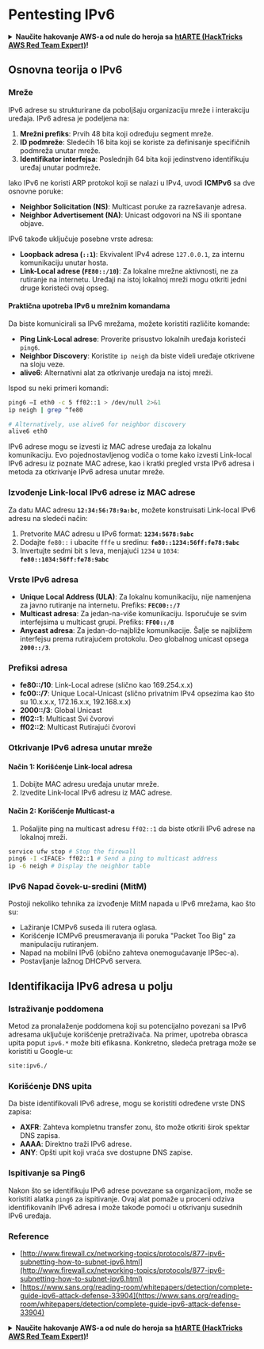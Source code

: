 # Pentesting IPv6

<details>

<summary><strong>Naučite hakovanje AWS-a od nule do heroja sa</strong> <a href="https://training.hacktricks.xyz/courses/arte"><strong>htARTE (HackTricks AWS Red Team Expert)</strong></a><strong>!</strong></summary>

Drugi načini podrške HackTricks-u:

* Ako želite da vidite **vašu kompaniju reklamiranu na HackTricks-u** ili **preuzmete HackTricks u PDF formatu** proverite [**SUBSCRIPTION PLANS**](https://github.com/sponsors/carlospolop)!
* Nabavite [**zvanični PEASS & HackTricks swag**](https://peass.creator-spring.com)
* Otkrijte [**The PEASS Family**](https://opensea.io/collection/the-peass-family), našu kolekciju ekskluzivnih [**NFT-ova**](https://opensea.io/collection/the-peass-family)
* **Pridružite se** 💬 [**Discord grupi**](https://discord.gg/hRep4RUj7f) ili [**telegram grupi**](https://t.me/peass) ili nas **pratite** na **Twitter-u** 🐦 [**@hacktricks\_live**](https://twitter.com/hacktricks\_live)**.**
* **Podelite svoje hakovanje trikove slanjem PR-ova na** [**HackTricks**](https://github.com/carlospolop/hacktricks) i [**HackTricks Cloud**](https://github.com/carlospolop/hacktricks-cloud) github repozitorijume.

</details>

## Osnovna teorija o IPv6

### Mreže

IPv6 adrese su strukturirane da poboljšaju organizaciju mreže i interakciju uređaja. IPv6 adresa je podeljena na:

1. **Mrežni prefiks**: Prvih 48 bita koji određuju segment mreže.
2. **ID podmreže**: Sledećih 16 bita koji se koriste za definisanje specifičnih podmreža unutar mreže.
3. **Identifikator interfejsa**: Poslednjih 64 bita koji jedinstveno identifikuju uređaj unutar podmreže.

Iako IPv6 ne koristi ARP protokol koji se nalazi u IPv4, uvodi **ICMPv6** sa dve osnovne poruke:

* **Neighbor Solicitation (NS)**: Multicast poruke za razrešavanje adresa.
* **Neighbor Advertisement (NA)**: Unicast odgovori na NS ili spontane objave.

IPv6 takođe uključuje posebne vrste adresa:

* **Loopback adresa (`::1`)**: Ekvivalent IPv4 adrese `127.0.0.1`, za internu komunikaciju unutar hosta.
* **Link-Local adrese (`FE80::/10`)**: Za lokalne mrežne aktivnosti, ne za rutiranje na internetu. Uređaji na istoj lokalnoj mreži mogu otkriti jedni druge koristeći ovaj opseg.

#### Praktična upotreba IPv6 u mrežnim komandama

Da biste komunicirali sa IPv6 mrežama, možete koristiti različite komande:

* **Ping Link-Local adrese**: Proverite prisustvo lokalnih uređaja koristeći `ping6`.
* **Neighbor Discovery**: Koristite `ip neigh` da biste videli uređaje otkrivene na sloju veze.
* **alive6**: Alternativni alat za otkrivanje uređaja na istoj mreži.

Ispod su neki primeri komandi:

```bash
ping6 –I eth0 -c 5 ff02::1 > /dev/null 2>&1
ip neigh | grep ^fe80

# Alternatively, use alive6 for neighbor discovery
alive6 eth0
```

IPv6 adrese mogu se izvesti iz MAC adrese uređaja za lokalnu komunikaciju. Evo pojednostavljenog vodiča o tome kako izvesti Link-local IPv6 adresu iz poznate MAC adrese, kao i kratki pregled vrsta IPv6 adresa i metoda za otkrivanje IPv6 adresa unutar mreže.

### **Izvođenje Link-local IPv6 adrese iz MAC adrese**

Za datu MAC adresu **`12:34:56:78:9a:bc`**, možete konstruisati Link-local IPv6 adresu na sledeći način:

1. Pretvorite MAC adresu u IPv6 format: **`1234:5678:9abc`**
2. Dodajte `fe80::` i ubacite `fffe` u sredinu: **`fe80::1234:56ff:fe78:9abc`**
3. Invertujte sedmi bit s leva, menjajući `1234` u `1034`: **`fe80::1034:56ff:fe78:9abc`**

### **Vrste IPv6 adresa**

* **Unique Local Address (ULA)**: Za lokalnu komunikaciju, nije namenjena za javno rutiranje na internetu. Prefiks: **`FEC00::/7`**
* **Multicast adresa**: Za jedan-na-više komunikaciju. Isporučuje se svim interfejsima u multicast grupi. Prefiks: **`FF00::/8`**
* **Anycast adresa**: Za jedan-do-najbliže komunikacije. Šalje se najbližem interfejsu prema rutirajućem protokolu. Deo globalnog unicast opsega **`2000::/3`**.

### **Prefiksi adresa**

* **fe80::/10**: Link-Local adrese (slično kao 169.254.x.x)
* **fc00::/7**: Unique Local-Unicast (slično privatnim IPv4 opsezima kao što su 10.x.x.x, 172.16.x.x, 192.168.x.x)
* **2000::/3**: Global Unicast
* **ff02::1**: Multicast Svi čvorovi
* **ff02::2**: Multicast Rutirajući čvorovi

### **Otkrivanje IPv6 adresa unutar mreže**

#### Način 1: Korišćenje Link-local adresa

1. Dobijte MAC adresu uređaja unutar mreže.
2. Izvedite Link-local IPv6 adresu iz MAC adrese.

#### Način 2: Korišćenje Multicast-a

1. Pošaljite ping na multicast adresu `ff02::1` da biste otkrili IPv6 adrese na lokalnoj mreži.

```bash
service ufw stop # Stop the firewall
ping6 -I <IFACE> ff02::1 # Send a ping to multicast address
ip -6 neigh # Display the neighbor table
```

### IPv6 Napad čovek-u-sredini (MitM)

Postoji nekoliko tehnika za izvođenje MitM napada u IPv6 mrežama, kao što su:

* Lažiranje ICMPv6 suseda ili rutera oglasa.
* Korišćenje ICMPv6 preusmeravanja ili poruka "Packet Too Big" za manipulaciju rutiranjem.
* Napad na mobilni IPv6 (obično zahteva onemogućavanje IPSec-a).
* Postavljanje lažnog DHCPv6 servera.

## Identifikacija IPv6 adresa u polju

### Istraživanje poddomena

Metod za pronalaženje poddomena koji su potencijalno povezani sa IPv6 adresama uključuje korišćenje pretraživača. Na primer, upotreba obrasca upita poput `ipv6.*` može biti efikasna. Konkretno, sledeća pretraga može se koristiti u Google-u:

```bash
site:ipv6./
```

### Korišćenje DNS upita

Da biste identifikovali IPv6 adrese, mogu se koristiti određene vrste DNS zapisa:

* **AXFR**: Zahteva kompletnu transfer zonu, što može otkriti širok spektar DNS zapisa.
* **AAAA**: Direktno traži IPv6 adrese.
* **ANY**: Opšti upit koji vraća sve dostupne DNS zapise.

### Ispitivanje sa Ping6

Nakon što se identifikuju IPv6 adrese povezane sa organizacijom, može se koristiti alatka `ping6` za ispitivanje. Ovaj alat pomaže u proceni odziva identifikovanih IPv6 adresa i može takođe pomoći u otkrivanju susednih IPv6 uređaja.

### Reference

* [http://www.firewall.cx/networking-topics/protocols/877-ipv6-subnetting-how-to-subnet-ipv6.html](http://www.firewall.cx/networking-topics/protocols/877-ipv6-subnetting-how-to-subnet-ipv6.html)
* [https://www.sans.org/reading-room/whitepapers/detection/complete-guide-ipv6-attack-defense-33904](https://www.sans.org/reading-room/whitepapers/detection/complete-guide-ipv6-attack-defense-33904)

<details>

<summary><strong>Naučite hakovanje AWS-a od nule do heroja sa</strong> <a href="https://training.hacktricks.xyz/courses/arte"><strong>htARTE (HackTricks AWS Red Team Expert)</strong></a><strong>!</strong></summary>

Drugi načini podrške HackTricks-u:

* Ako želite da vidite **vašu kompaniju reklamiranu na HackTricks-u** ili **preuzmete HackTricks u PDF formatu** Pogledajte [**SUBSCRIPTION PLANS**](https://github.com/sponsors/carlospolop)!
* Nabavite [**zvanični PEASS & HackTricks swag**](https://peass.creator-spring.com)
* Otkrijte [**The PEASS Family**](https://opensea.io/collection/the-peass-family), našu kolekciju ekskluzivnih [**NFT-ova**](https://opensea.io/collection/the-peass-family)
* **Pridružite se** 💬 [**Discord grupi**](https://discord.gg/hRep4RUj7f) ili [**telegram grupi**](https://t.me/peass) ili nas **pratite** na **Twitter-u** 🐦 [**@hacktricks\_live**](https://twitter.com/hacktricks\_live)**.**
* **Podelite svoje hakovanje trikove slanjem PR-ova na** [**HackTricks**](https://github.com/carlospolop/hacktricks) i [**HackTricks Cloud**](https://github.com/carlospolop/hacktricks-cloud) github repozitorijume.

</details>
